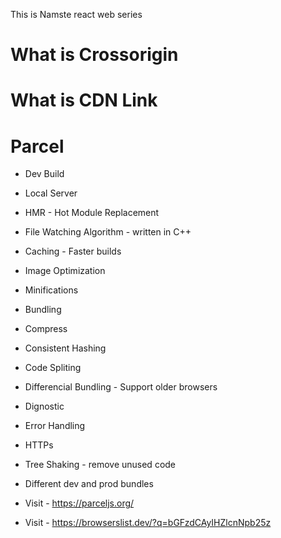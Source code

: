 This is Namste react web series

# What is Crossorigin

# What is CDN Link

# Parcel 
- Dev Build
- Local Server
- HMR - Hot Module Replacement
- File Watching Algorithm - written in C++
- Caching - Faster builds
- Image Optimization
- Minifications
- Bundling
- Compress
- Consistent Hashing
- Code Spliting 
- Differencial Bundling - Support older browsers
- Dignostic
- Error Handling
- HTTPs
- Tree Shaking - remove unused code
- Different dev and prod bundles

- Visit - https://parceljs.org/
- Visit - https://browserslist.dev/?q=bGFzdCAyIHZlcnNpb25z

